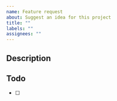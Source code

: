 ```yaml
---
name: Feature request
about: Suggest an idea for this project
title: ""
labels: ""
assignees: ""
---
```


## Description

## Todo

- [ ]

